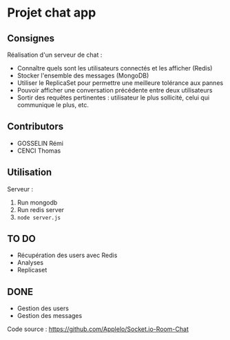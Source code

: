 # Projet chat app

## Consignes
Réalisation d'un serveur de chat :
- Connaître quels sont les utilisateurs connectés et les afficher (Redis)
- Stocker l'ensemble des messages (MongoDB)
- Utiliser le ReplicaSet pour permettre une meilleure tolérance aux pannes
- Pouvoir afficher une conversation précédente entre deux utilisateurs
- Sortir des requêtes pertinentes : utilisateur le plus sollicité, celui qui communique le plus, etc.

## Contributors
- GOSSELIN Rémi
- CENCI Thomas

## Utilisation


Serveur :
1. Run mongodb
2. Run redis server
3. `node server.js`

## TO DO
- Récupération des users avec Redis
- Analyses
- Replicaset

## DONE
- Gestion des users
- Gestion des messages

Code source : https://github.com/Applelo/Socket.io-Room-Chat

